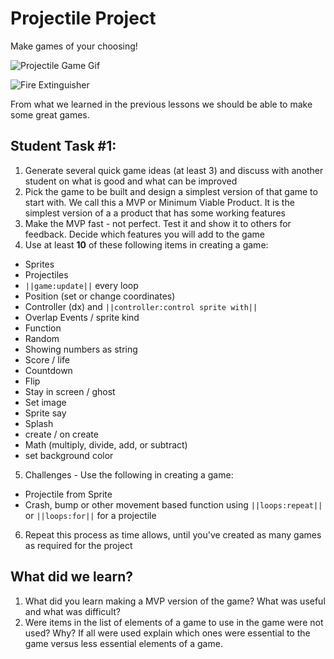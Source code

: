 # Projectile Project

Make games of your choosing!

![Projectile Game Gif](/static/courses/csintro1/loops/project-game-1.gif)

![Fire Extinguisher](/static/courses/csintro1/loops/extinguisher.gif)

From what we learned in the previous lessons we should be able to make some great games. 

## Student Task #1:

1. Generate several quick game ideas (at least 3) and discuss with another student on what is good and what can be improved
2. Pick the game to be built and design a simplest version of that game to start with. We call this a MVP or Minimum Viable Product.  It is the simplest version of a a product that has some working features
3.  Make the MVP fast - not perfect.  Test it and show it to others for feedback.  Decide which features you will add to the game
4. Use at least **10** of these following items in creating a game:
  * Sprites
  * Projectiles
  * ``||game:update||`` every loop
  * Position (set or change coordinates)
  * Controller (dx) and ``||controller:control sprite with||``
  * Overlap Events / sprite kind
  * Function
  * Random
  * Showing numbers as string
  * Score / life
  * Countdown
  * Flip
  * Stay in screen / ghost
  * Set image
  * Sprite say
  * Splash
  * create / on create
  * Math (multiply, divide, add, or subtract)
  * set background color
5. Challenges - Use  the following in creating a game:
  * Projectile from Sprite
  * Crash, bump or other movement based function using ``||loops:repeat||`` or ``||loops:for||`` for a projectile
6. Repeat this process as time allows, until you've created as many games as required for the project

## What did we learn? 

1. What did you learn making a MVP version of the game?  What was useful and what was difficult?
2. Were items in the list of elements of a game to use in the game were not used?  Why? If all were used explain which ones were essential to the game versus less essential elements of a game.